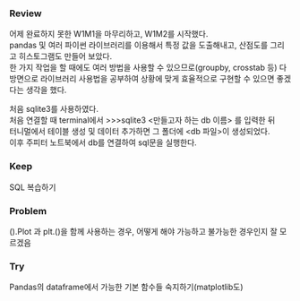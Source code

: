 ### Review
어제 완료하지 못한 W1M1을 마무리하고, W1M2를 시작했다.</br>
pandas 및 여러 파이썬 라이브러리를 이용해서 특정 값을 도출해내고, 산점도를 그리고 히스토그램도 만들어 보았다.</br>
한 가지 작업을 할 때에도 여러 방법을 사용할 수 있으므로(groupby, crosstab 등) 다방면으로 라이브러리 사용법을 공부하여 상황에 맞게 효율적으로 구현할 수 있으면 좋겠다는 생각을 했다. </br>

처음 sqlite3를 사용하였다. </br>
처음 연결할 때 terminal에서 >>>sqlite3 <만들고자 하는 db 이름> 를 입력한 뒤</br>
터니멀에서 테이블 생성 및 데이터 추가하면 그 폴더에 <db 파일>이 생성되었다. </br>
이후 주피터 노트북에서 db를 연결하여 sql문을 실행한다.   </br>


### Keep
SQL 복습하기</br>

### Problem
().Plot 과 plt.()을 함께 사용하는 경우, 어떻게 해야 가능하고 불가능한 경우인지 잘 모르겠음</br>

### Try
Pandas의 dataframe에서 가능한 기본 함수들 숙지하기(matplotlib도)</br>


